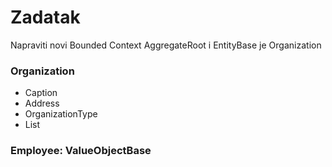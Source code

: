# Zadatak
 Napraviti novi Bounded Context
 AggregateRoot i EntityBase je Organization
### Organization
- Caption
- Address
-  OrganizationType
- List<Employees>
### Employee: ValueObjectBase
